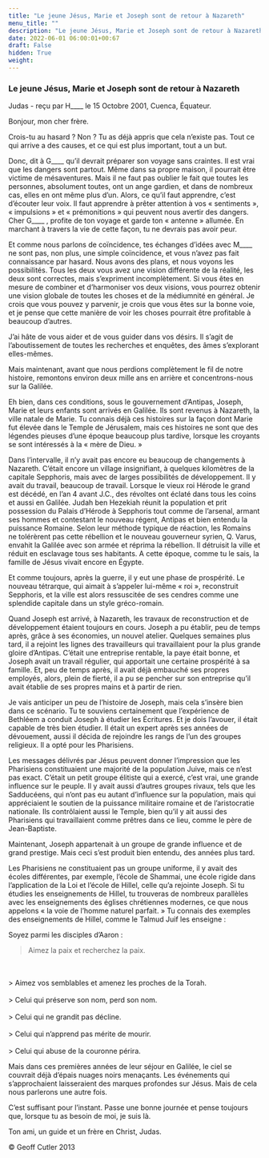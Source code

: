 ```yaml
---
title: "Le jeune Jésus, Marie et Joseph sont de retour à Nazareth"
menu_title: ""
description: "Le jeune Jésus, Marie et Joseph sont de retour à Nazareth"
date: 2022-06-01 06:00:01+00:67
draft: False
hidden: True
weight:
---
```

### Le jeune Jésus, Marie et Joseph sont de retour à Nazareth

Judas - reçu par H____ le 15 Octobre 2001, Cuenca, Équateur.

Bonjour, mon cher frère.

Crois-tu au hasard ? Non ? Tu as déjà appris que cela n’existe pas. Tout ce qui arrive a des causes, et ce qui est plus important, tout a un but.

Donc, dit à G____ qu’il devrait préparer son voyage sans craintes. Il est vrai que les dangers sont partout. Même dans sa propre maison, il pourrait être victime de mésaventures. Mais il ne faut pas oublier le fait que toutes les personnes, absolument toutes, ont un ange gardien, et dans de nombreux cas, elles en ont même plus d’un. Alors, ce qu’il faut apprendre, c’est d’écouter leur voix. Il faut apprendre à prêter attention à vos « sentiments », « impulsions » et « prémonitions » qui peuvent nous avertir des dangers. Cher G____ , profite de ton voyage et garde ton « antenne » allumée. En marchant à travers la vie de cette façon, tu  ne devrais pas avoir peur.

Et comme nous parlons de coïncidence, tes échanges d’idées avec M____ ne sont pas, non plus, une simple coïncidence, et vous n’avez pas fait connaissance par hasard. Nous avons des plans, et nous voyons les possibilités. Tous les deux vous avez une vision différente de la réalité, les deux sont correctes, mais s’expriment incomplètement. Si vous êtes en mesure de combiner et d’harmoniser vos deux visions, vous pourrez obtenir une vision globale de toutes les choses et de la médiumnité en général. Je crois que vous pouvez y parvenir, je crois que vous êtes sur la bonne voie, et je pense que cette manière de voir les choses pourrait  être profitable à beaucoup d’autres.

J’ai hâte de vous aider et de vous guider dans vos désirs. Il s’agit de l’aboutissement de toutes les recherches et enquêtes, des âmes s’explorant elles-mêmes.

Mais maintenant, avant que nous perdions complètement le fil de notre histoire, remontons environ deux mille ans en arrière et concentrons-nous sur la Galilée.

Eh bien, dans ces conditions, sous le gouvernement d’Antipas, Joseph, Marie et leurs enfants sont arrivés en Galilée. Ils sont revenus à Nazareth, la ville natale de Marie. Tu connais déjà ces histoires sur la façon dont Marie fut élevée dans le Temple de Jérusalem, mais ces histoires ne sont que des légendes pieuses d’une époque beaucoup plus tardive, lorsque les croyants se sont intéressés  à la « mère de Dieu. »

Dans l’intervalle, il n’y avait pas encore eu beaucoup de changements à Nazareth. C’était encore un village insignifiant, à quelques kilomètres de la capitale Sepphoris, mais avec de larges possibilités de développement. Il y avait du travail, beaucoup de travail. Lorsque le vieux roi Hérode le grand est décédé, en l’an 4 avant J.C., des révoltes ont éclaté dans tous les coins et aussi en Galilée. Judah ben Hezekiah réunit la population et prit possession du Palais d’Hérode à Sepphoris tout comme de l’arsenal, armant ses hommes et contestant le nouveau régent, Antipas et bien entendu la puissance Romaine. Selon leur méthode typique de réaction, les Romains ne tolérèrent pas cette rébellion et le nouveau gouverneur syrien, Q. Varus, envahit la Galilée avec son armée et réprima la rébellion. Il détruisit la ville et réduit en esclavage tous ses habitants. A cette époque, comme tu le sais, la famille de Jésus vivait encore en Égypte.

Et comme toujours, après la guerre, il y eut une phase de prospérité. Le nouveau tétrarque, qui aimait à s’appeler lui-même « roi », reconstruit Sepphoris, et la ville est alors ressuscitée de ses cendres comme une splendide capitale dans un style gréco-romain.

Quand Joseph est arrivé, à Nazareth, les travaux de reconstruction et de développement étaient toujours en cours. Joseph a pu établir, peu de temps après, grâce à ses économies, un nouvel atelier. Quelques semaines plus tard, il a rejoint les lignes des travailleurs qui travaillaient pour la plus grande gloire d’Antipas. C’était une entreprise rentable, la paye était bonne, et Joseph avait un travail régulier, qui apportait une certaine prospérité à sa famille. Et, peu de temps après, il avait déjà embauché ses propres employés, alors, plein de fierté, il a pu se pencher sur son entreprise qu’il avait établie de ses propres mains et à partir de rien.

Je vais anticiper un peu de l’histoire de Joseph, mais cela s’insère bien dans ce scénario. Tu te souviens certainement que l’expérience de Bethléem a conduit Joseph à étudier les Écritures. Et je dois l’avouer, il était capable de très bien étudier. Il était un expert après ses années de dévouement, aussi il décida de rejoindre les rangs de l’un des groupes religieux. Il a opté pour les Pharisiens.

Les messages délivrés par Jésus peuvent donner l’impression que les Pharisiens constituaient une majorité de la population Juive, mais ce n’est pas exact. C’était un petit groupe élitiste qui a exercé, c’est vrai, une  grande influence sur le peuple. Il y avait aussi d’autres groupes rivaux, tels que les Sadducéens, qui n’ont pas eu autant d’influence sur la population, mais qui appréciaient le soutien de la puissance militaire romaine et de l’aristocratie nationale. Ils contrôlaient aussi le Temple, bien qu’il y ait aussi des Pharisiens qui travaillaient comme prêtres dans ce lieu, comme le père de Jean-Baptiste.

Maintenant, Joseph appartenait à un groupe de grande influence et de grand prestige. Mais ceci s’est produit bien entendu, des années plus tard.

Les Pharisiens ne constituaient pas un groupe uniforme, il y avait des écoles différentes, par exemple, l’école de Shammai, une école rigide dans l’application de la Loi et l’école de Hillel, celle qu’a rejointe Joseph. Si tu étudies les enseignements de Hillel, tu trouveras de nombreux parallèles avec les enseignements des églises chrétiennes modernes, ce que nous appelons « la voie de l’homme naturel parfait. » Tu connais des exemples des enseignements de Hillel, comme le Talmud Juif les enseigne :

Soyez parmi les disciples d’Aaron :

> Aimez la paix et recherchez la paix.
<br>
<br>
> Aimez vos semblables et amenez les proches de la Torah.
<br>
<br>
> Celui qui préserve son nom, perd son nom.
<br>
<br>
> Celui qui ne grandit pas décline.
<br>
<br>
> Celui qui n’apprend pas mérite de mourir.
<br>
<br>
> Celui qui abuse de la couronne périra.

Mais dans ces premières années de leur séjour en Galilée, le ciel se couvrait déjà d’épais  nuages noirs menaçants. Les événements qui s’approchaient laisseraient des marques profondes sur Jésus. Mais de cela nous parlerons une autre fois.

C’est suffisant pour l’instant. Passe une bonne journée et pense toujours que, lorsque tu as besoin de moi, je suis là.

Ton ami, un guide et un frère en Christ, Judas.

© Geoff Cutler 2013
